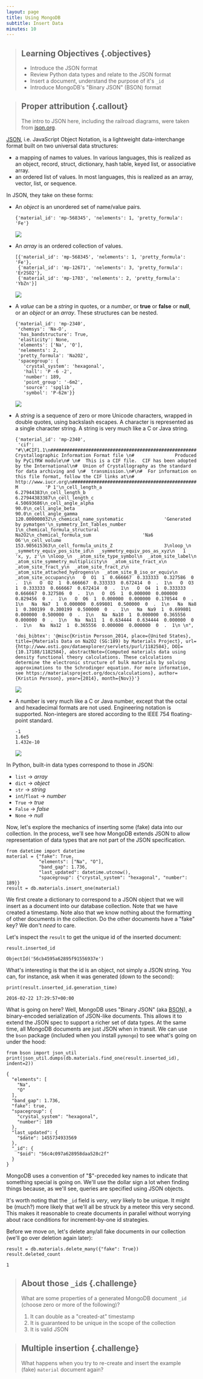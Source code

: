 ```yaml
---
layout: page
title: Using MongoDB
subtitle: Insert Data
minutes: 10
---
```

> ## Learning Objectives {.objectives}
>
> * Introduce the JSON format
> * Review Python data types and relate to the JSON format
> * Insert a document, understand the purpose of it's `_id`
> * Introduce MongoDB's "Binary JSON" (BSON) format

> ## Proper attribution {.callout}
>
> The intro to JSON here, including the railroad diagrams, were taken from [json.org](http://json.org).

[JSON](reference.html#json), i.e. JavaScript Object Notation, is a lightweight
data-interchange format built on two universal data structures:

* a mapping of names to values. In various languages, this is realized as an object, record, struct, dictionary, hash table, keyed list, or associative array.
* an ordered list of values. In most languages, this is realized as an array, vector, list, or sequence.

In JSON, they take on these forms:

* An *object* is an unordered set of name/value pairs.

    ~~~ {.python}
    {'material_id': 'mp-568345', 'nelements': 1, 'pretty_formula': 'Fe'}
    ~~~
    ![](./fig/json-object.gif)

* An *array* is an ordered collection of values.

    ~~~ {.python}
    [{'material_id': 'mp-568345', 'nelements': 1, 'pretty_formula': 'Fe'},
     {'material_id': 'mp-12671', 'nelements': 3, 'pretty_formula': 'Er2SO2'},
     {'material_id': 'mp-1703', 'nelements': 2, 'pretty_formula': 'YbZn'}]
    ~~~
    ![](./fig/json-array.gif)

* A *value* can be a *string* in quotes, or a *number*, or **true** or **false** or **null**, or an *object* or an *array*. These structures can be nested.

    ~~~ {.python}
    {'material_id': 'mp-2340',
     'chemsys': 'Na-O',
     'has_bandstructure': True,
     'elasticity': None,
     'elements': ['Na', 'O'],
     'nelements': 2,
     'pretty_formula': 'Na2O2',
     'spacegroup': {
       'crystal_system': 'hexagonal',
       'hall': 'P -6 -2',
       'number': 189,
       'point_group': '-6m2',
       'source': 'spglib',
       'symbol': 'P-62m'}}
    ~~~
    ![](./fig/json-value.gif)

* A *string* is a sequence of zero or more Unicode characters, wrapped in double quotes, using backslash escapes. A character is represented as a single character string. A string is very much like a C or Java string.

    ~~~ {.python}
    {'material_id': 'mp-2340',
     'cif': "#\\#CIF1.1\n##########################################################################\n#               Crystallographic Information Format file \n#               Produced by PyCifRW module\n# \n#  This is a CIF file.  CIF has been adopted by the International\n#  Union of Crystallography as the standard for data archiving and \n#  transmission.\n#\n#  For information on this file format, follow the CIF links at\n#  http://www.iucr.org\n##########################################################################\n\ndata_Na2O2\n_symmetry_space_group_name_H-M          'P 1'\n_cell_length_a                          6.27944383\n_cell_length_b                          6.27944383387\n_cell_length_c                          4.50693686\n_cell_angle_alpha                       90.0\n_cell_angle_beta                        90.0\n_cell_angle_gamma                       120.000000032\n_chemical_name_systematic               'Generated by pymatgen'\n_symmetry_Int_Tables_number             1\n_chemical_formula_structural            Na2O2\n_chemical_formula_sum                   'Na6 O6'\n_cell_volume                            153.905615363\n_cell_formula_units_Z                   3\nloop_\n  _symmetry_equiv_pos_site_id\n  _symmetry_equiv_pos_as_xyz\n   1  'x, y, z'\n \nloop_\n  _atom_site_type_symbol\n  _atom_site_label\n  _atom_site_symmetry_multiplicity\n  _atom_site_fract_x\n  _atom_site_fract_y\n  _atom_site_fract_z\n  _atom_site_attached_hydrogens\n  _atom_site_B_iso_or_equiv\n  _atom_site_occupancy\n   O  O1  1  0.666667  0.333333  0.327586  0  .  1\n   O  O2  1  0.666667  0.333333  0.672414  0  .  1\n   O  O3  1  0.333333  0.666667  0.672414  0  .  1\n   O  O4  1  0.333333  0.666667  0.327586  0  .  1\n   O  O5  1  0.000000  0.000000  0.829456  0  .  1\n   O  O6  1  0.000000  0.000000  0.170544  0  .  1\n   Na  Na7  1  0.000000  0.699801  0.500000  0  .  1\n   Na  Na8  1  0.300199  0.300199  0.500000  0  .  1\n   Na  Na9  1  0.699801  0.000000  0.500000  0  .  1\n   Na  Na10  1  0.000000  0.365556  0.000000  0  .  1\n   Na  Na11  1  0.634444  0.634444  0.000000  0  .  1\n   Na  Na12  1  0.365556  0.000000  0.000000  0  .  1\n \n",

    'doi_bibtex': '@misc{Kristin Persson_2014, place={United States}, title={Materials Data on Na2O2 (SG:189) by Materials Project}, url={http://www.osti.gov/dataexplorer/servlets/purl/1182584}, DOI={10.17188/1182584}, abstractNote={Computed materials data using density functional theory calculations. These calculations determine the electronic structure of bulk materials by solving approximations to the Schrodinger equation. For more information, see https://materialsproject.org/docs/calculations}, author={Kristin Persson}, year={2014}, month={Nov}}'}
    ~~~
    ![](./fig/json-string.gif)

* A number is very much like a C or Java number, except that the octal and hexadecimal formats are not used. Engineering notation is supported. Non-integers are stored according to the IEEE 754 floating-point standard.

    ~~~ {.python}
    -1
    1.6e5
    1.432e-10
    ~~~
    ![](./fig/json-number.gif)

In Python, built-in data types correspond to those in JSON:

* `list` → *array*
* `dict` → *object*
* `str`  → *string*
* `int`/`float` → *number*
* `True` → *true*
* `False` → *false*
* `None` → *null*

Now, let's explore the mechanics of inserting some (fake) data into our collection. In the process, we'll see how MongoDB extends JSON to allow representation of data types that are not part of the JSON specification.

<!-- a subset of https://materialsproject.org/materials/mp-2340/ -->
~~~ {.python}
from datetime import datetime
material = {"fake": True,
            "elements": ["Na", "O"],
            "band_gap": 1.736,
            "last_updated": datetime.utcnow(),
            "spacegroup": {"crystal_system": "hexagonal", "number": 189}}
result = db.materials.insert_one(material)
~~~

We first create a dictionary to correspond to a JSON object that we will insert as a document into our database collection. Note that we have created a timestamp. Note also that we know nothing about the formatting of other documents in the collection. Do the other documents have a "fake" key? We don't *need* to care.

Let's inspect the `result` to get the unique id of the inserted document:

~~~ {.python}
result.inserted_id
~~~
~~~ {.output}
ObjectId('56cb4595a62895f91556937e')
~~~

What's interesting is that the id is an object, not simply a JSON string. You can, for instance, ask when it was generated (down to the second):

~~~ {.python}
print(result.inserted_id.generation_time)
~~~
~~~ {.output}
2016-02-22 17:29:57+00:00
~~~

What is going on here? Well, MongoDB uses "Binary JSON" (aka [BSON](http://bsonspec.org/)), a binary-encoded serialization of JSON-like documents. This allows it to extend the JSON spec to support a richer set of data types. At the same time, all MongoDB documents are just JSON when in transit. We can use the `bson` package (included when you install `pymongo`) to see what's going on under the hood:

~~~ {.python}
from bson import json_util
print(json_util.dumps(db.materials.find_one(result.inserted_id), indent=2))
~~~
~~~ {.output}
{
  "elements": [
    "Na",
    "O"
  ],
  "band_gap": 1.736,
  "fake": true,
  "spacegroup": {
    "crystal_system": "hexagonal",
    "number": 189
  },
  "last_updated": {
    "$date": 1455734933569
  },
  "_id": {
    "$oid": "56c4c097a628958daa528c2f"
  }
}
~~~

MongoDB uses a convention of "$"-preceded key names to indicate that something special is going on. We'll use the dollar sign a lot when finding things because, as we'll see, queries are specified using JSON objects.

It's worth noting that the `_id` field is *very*, *very* likely to be unique. It might be (much?) more likely that we'll all be struck by a meteor this very second. This makes it reasonable to create documents in parallel without worrying about race conditions for increment-by-one id strategies.

Before we move on, let's delete any/all fake documents in our collection (we'll go over deletion again later):

~~~ {.python}
result = db.materials.delete_many({"fake": True})
result.deleted_count
~~~
~~~ {.output}
1
~~~

> ## About those `_id`s {.challenge}
>
> What are some properties of a generated MongoDB document `_id` (choose zero or more of the following)?
>
> 1. It can double as a "created-at" timestamp
> 2. It is guaranteed to be unique in the scope of the collection
> 3. It is valid JSON

> ## Multiple insertion {.challenge}
>
> What happens when you try to re-create and insert the example (fake) `material` document again?
